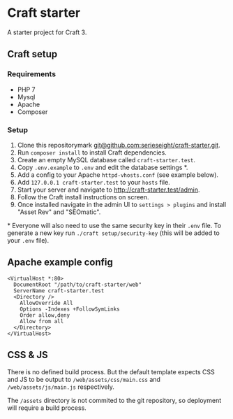 # Craft starter

A starter project for Craft 3.

## Craft setup

### Requirements

- PHP 7
- Mysql
- Apache
- Composer

### Setup

1. Clone this repositorymark
   [git@github.com:serieseight/craft-starter.git](https://github.com/serieseight/craft-starter).
2. Run `composer install` to install Craft dependencies.
3. Create an empty MySQL database called `craft-starter.test`.
4. Copy `.env.example` to `.env` and edit the database settings *.
5. Add a config to your Apache `httpd-vhosts.conf` (see example below).
6. Add `127.0.0.1 craft-starter.test` to your `hosts` file.
7. Start your server and navigate to http://craft-starter.test/admin.
8. Follow the Craft install instructions on screen.
9. Once installed navigate in the admin UI to `settings > plugins` and install
   "Asset Rev" and "SEOmatic".


\* Everyone will also need to use the same security key in their `.env` file. To
generate a new key run `./craft setup/security-key` (this will be added to your
`.env` file).

## Apache example config

```
<VirtualHost *:80>
  DocumentRoot "/path/to/craft-starter/web"
  ServerName craft-starter.test
  <Directory />
    AllowOverride All
    Options -Indexes +FollowSymLinks
    Order allow,deny
    Allow from all
  </Directory>
</VirtualHost>
```

## CSS & JS

There is no defined build process. But the default template expects CSS and JS
to be output to `/web/assets/css/main.css` and `/web/assets/js/main.js`
respectively.

The `/assets` directory is not commited to the git repository, so deployment
will require a build process.

